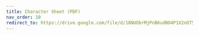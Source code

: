 ```yaml
---
title: Character Sheet (PDF)
nav_order: 10
redirect_to: https://drive.google.com/file/d/18NUObrMjPnB6udNO4P1X2nOT5rHx99vF/view?usp=sharing
---
```

